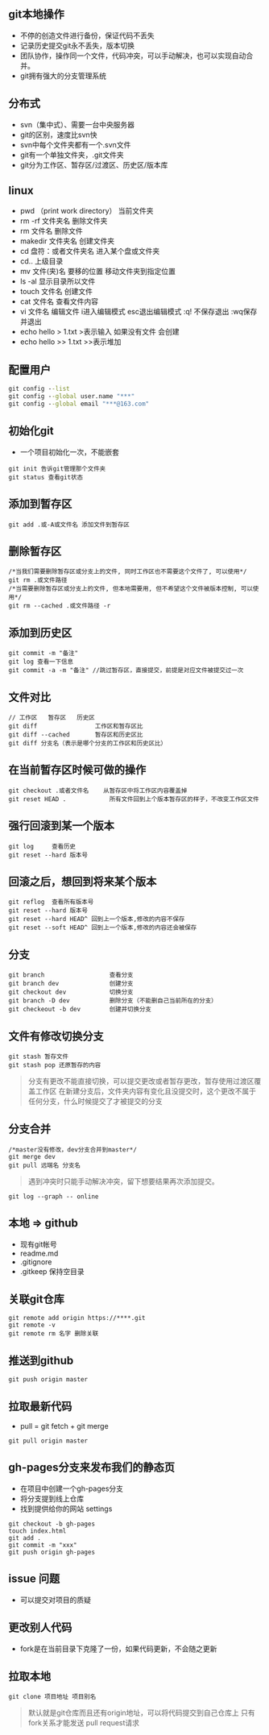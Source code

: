 ## git本地操作
- 不停的创造文件进行备份，保证代码不丢失
- 记录历史提交git永不丢失，版本切换
- 团队协作，操作同一个文件，代码冲突，可以手动解决，也可以实现自动合并。
- git拥有强大的分支管理系统


## 分布式
- svn（集中式）、需要一台中央服务器
- git的区别，速度比svn快
- svn中每个文件夹都有一个.svn文件
- git有一个单独文件夹，.git文件夹
- git分为工作区、暂存区/过渡区、历史区/版本库

## linux
- pwd （print work directory）  当前文件夹
- rm -rf 文件夹名               删除文件夹
- rm 文件名                     删除文件
- makedir 文件夹名              创建文件夹
- cd 盘符：或者文件夹名         进入某个盘或文件夹
- cd..                          上级目录
- mv 文件(夹)名 要移的位置      移动文件夹到指定位置    
- ls -al                        显示目录所以文件
- touch 文件名                  创建文件
- cat 文件名                    查看文件内容
- vi 文件名 编辑文件 i进入编辑模式 esc退出编辑模式  :q! 不保存退出  :wq保存并退出
- echo hello > 1.txt            >表示输入  如果没有文件 会创建
- echo hello >> 1.txt           >>表示堆加

## 配置用户
```cmd
git config --list
git config --global user.name "***"
git config --global email "***@163.com"
```

## 初始化git
- 一个项目初始化一次，不能嵌套
```
git init 告诉git管理那个文件夹
git status 查看git状态 
```
## 添加到暂存区
```
git add .或-A或文件名 添加文件到暂存区
```

## 删除暂存区
```
/*当我们需要删除暂存区或分支上的文件, 同时工作区也不需要这个文件了, 可以使用*/
git rm .或文件路径
/*当需要删除暂存区或分支上的文件, 但本地需要用, 但不希望这个文件被版本控制, 可以使用*/
git rm --cached .或文件路径 -r
```

## 添加到历史区
```
git commit -m "备注"
git log 查看一下信息
git commit -a -m "备注" //跳过暂存区，直接提交，前提是对应文件被提交过一次
```

## 文件对比
```
// 工作区   暂存区   历史区
git diff                工作区和暂存区比
git diff --cached       暂存区和历史区比
git diff 分支名（表示是哪个分支的工作区和历史区比）
```

## 在当前暂存区时候可做的操作
```
git checkout .或者文件名    从暂存区中将工作区内容覆盖掉
git reset HEAD .            所有文件回到上个版本暂存区的样子，不改变工作区文件
```

## 强行回滚到某一个版本
```
git log     查看历史
git reset --hard 版本号
```

## 回滚之后，想回到将来某个版本
```
git reflog  查看所有版本号
git reset --hard 版本号
git reset --hard HEAD^ 回到上一个版本,修改的内容不保存
git reset --soft HEAD^ 回到上一个版本,修改的内容还会被保存
```

## 分支
```
git branch                  查看分支
git branch dev              创建分支
git checkout dev            切换分支
git branch -D dev           删除分支（不能删自己当前所在的分支）
git checkeout -b dev        创建并切换分支
```

## 文件有修改切换分支
```
git stash 暂存文件
git stash pop 还原暂存的内容
```
> 分支有更改不能直接切换，可以提交更改或者暂存更改，暂存使用过渡区覆盖工作区
> 在新建分支后，文件夹内容有变化且没提交时，这个更改不属于任何分支，什么时候提交了才被提交的分支

## 分支合并
```
/*master没有修改，dev分支合并到master*/
git merge dev  
git pull 远端名 分支名
```
> 遇到冲突时只能手动解决冲突，留下想要结果再次添加提交。

```
git log --graph -- online
```
## 本地 => github
- 现有git帐号
- readme.md
- .gitignore
- .gitkeep 保持空目录

## 关联git仓库
```
git remote add origin https://****.git
git remote -v
git remote rm 名字 删除关联
```

## 推送到github
```
git push origin master
```

## 拉取最新代码
- pull = git fetch + git merge
```
git pull origin master
```

## gh-pages分支来发布我们的静态页
- 在项目中创建一个gh-pages分支
- 将分支提到线上仓库
- 找到提供给你的网站 settings 
```
git checkout -b gh-pages
touch index.html
git add .
git commit -m "xxx"
git push origin gh-pages
```

## issue 问题
- 可以提交对项目的质疑

## 更改别人代码
- fork是在当前目录下克隆了一份，如果代码更新，不会随之更新

## 拉取本地
```
git clone 项目地址 项目别名
```
> 默认就是git仓库而且还有origin地址，可以将代码提交到自己仓库上
> 只有fork关系才能发送 pull request请求